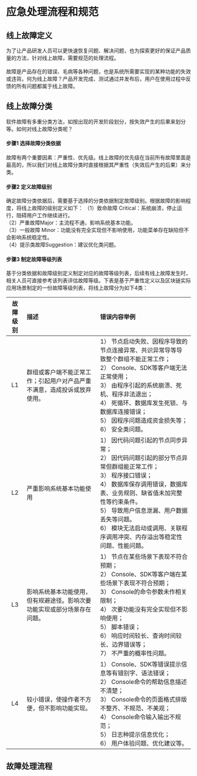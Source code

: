 # 应急处理流程和规范
## 线上故障定义
为了让产品研发人员可以更快速恢复问题、解决问题，也为探索更好的保证产品质量的方法，针对线上故障，需要规范的处理流程。<br/><br/>
故障是产品存在的错误、毛病等各种问题，也是系统所需要实现的某种功能的失效或违背。何为线上故障？产品开发完成、测试通过并发布后，用户在使用过程中反馈的所有问题都属于线上故障。<br/>

## 线上故障分类
软件故障有多重分类方法，如按出现的开发阶段划分，按失效产生的后果来划分等。如何对线上故障分类呢？

#### 步骤1	选择故障分类依据
故障有两个重要因素：严重性、优先级。线上故障的优先级在当前所有故障里面是最高的，所以我们对线上故障分类时直接根据其严重性（失效后产生的后果）来分类。

#### 步骤2	定义故障级别
确定故障分类依据后，需要基于选择的分类依据制定故障级别。根据故障的影响程度，将线上故障的级别定义如下：
（1）致命故障 Critical：系统崩溃，停止运行，阻碍用户工作继续进行。<br/>
（2）严重故障Major：主流程不通，影响系统基本功能。<br/>
（3）一般故障 Minor：功能没有完全实现但不影响使用，功能菜单存在缺陷但不会影响系统稳定性。<br/>
（4）提示类故障Suggestion：建议优化类问题。<br/>

#### 步骤3	制定故障等级列表
基于分类依据和故障级别定义制定对应的故障等级列表，后续有线上故障发生时，相关人员可直接参考该列表评估故障等级。下表是基于严重性定义以及区块链实际应用场景制定的一份故障等级列表，将线上故障分为如下4类：


|故障级别             |描述       |错误内容举例           |
|:---------------:|:-------------|:-----------|
|L1|群组或客户端不能正常工作；引起用户对产品严重不满意，造成投诉或放弃使用。|1）	节点启动失败、因程序导致的节点连接异常、共识异常导等导致整个群组不能正常工作；<br/>2）	Console、SDK等客户端无法正常使用；<br/>3）	由程序引起的系统崩溃、死机、程序非法退出；<br/>4）	死循环、数据库发生死锁、与数据库连接错误；<br/>5）	因程序问题造成资金损失等；<br/>6）	安全类问题。|
|L2|严重影响系统基本功能使用              |1）	因代码问题引起的节点同步异常；<br/>2）	因代码问题引起的部分节点异常但群组能正常工作；<br/>3）	程序接口错误；<br/>4）	数据库保存调用错误，数据库表、业务规则、缺省值未加完整性等约束条件。<br/>5）	导致用户信息泄漏、用户数据丢失等问题。<br/>6）	模块无法启动或调用、关联程序调用冲突、内存溢出等稳定性问题、性能问题。|
|L3|影响系统基本功能使用，但有规避途径。影响次要功能实现或部分场景存在问题。  |1）	节点在某些场景下表现不符合预期；<br/>2）	Console、SDK等客户端在某些场景下表现不符合预期；<br/>3）	Console的命令参数未作相关限制；<br/>4）	次要功能没有完全实现但不影响使用；<br/>5）	脚本错误；<br/>6）	响应时间较长、查询时间较长、边界错误等；<br/>7）	不严重的概率性问题。|
|L4|较小错误，使操作者不方便，但不影响功能实现。|1）	Console、SDK等错误提示信息等有错别字、语法错误；<br/>2）	Console命令的帮助信息描述不清楚；<br/>3）	Console命令的页面格式排版不整齐、不规范、不美观；<br/>4）	Console命令输入输出不规范；<br/>5）	日志种提示信息优化；<br/>6）	用户体验问题、优化建议等。|


## 故障处理流程
